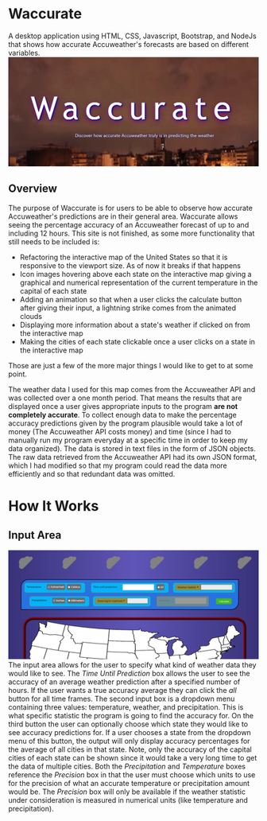 # Waccurate
 A desktop application using HTML, CSS, Javascript, Bootstrap, and NodeJs that shows how accurate Accuweather's forecasts are based on different variables.
<img src="public/media/pictures/Waccurate title.png">

<h2>Overview</h2>
The purpose of Waccurate is for users to be able to observe how accurate Accuweather's predictions are in their general area. Waccurate allows
seeing the percentage accuracy of an Accuweather forecast of up to and including 12 hours. This site is not finished, as some more functionality
that still needs to be included is:
<ul>
 <li>Refactoring the interactive map of the United States so that it is responsive to the viewport size. As of now it breaks if that happens</li>
 <li>Icon images hovering above each state on the interactive map giving a graphical and numerical representation of the current temperature in the capital of each state</li>
 <li>Adding an animation so that when a user clicks the calculate button after giving their input, a lightning strike comes from the animated clouds</li>
 <li>Displaying more information about a state's weather if clicked on from the interactive map</li>
 <li>Making the cities of each state clickable once a user clicks on a state in the interactive map</li>
</ul>

Those are just a few of the more major things I would like to get to at some point.

The weather data I used for this map comes from the Accuweather API and was collected over a one month period. That means the results that are displayed once 
a user gives appropriate inputs to the program <b>are not completely accurate</b>. To collect enough data to make the percentage accuracy predictions
given by the program plausible would take a lot of money (The Accuweather API costs money) and time (since I had to manually run my program everyday at a specific 
time in order to keep my data organized). The data is stored in text files in the form of JSON objects. The raw data retrieved from the Accuweather API had its own JSON 
format, which I had modified so that my program could read the data more efficiently and so that redundant data was omitted. 


<h1> How It Works </h1>
<h2> Input Area </h2>
<img src="public/media/pictures/waccurate screenshot1.png">
The input area allows for the user to specify what kind of weather data they would like to see. The <em> Time Until Prediction </em> box allows the user to see the accuracy of an average weather prediction after a specified number of hours. If the user wants a true accuracy average they can click the <em> all </em> button for all time frames. The second input box is a dropdown menu containing three values: temperature, weather, and precipitation. This is what specific statistic the program is going to find the accuracy for. On the third button the user can optionally choose which state they would like to see accuracy predictions for. If a user chooses a state from the dropdown menu of this button, the output will only display accuracy percentages for the average of all cities in that state. Note, only the accuracy of the capital cities of each state can be shown since it would take a very long time to get the data of multiple cities. Both the <em>Precipitation</em> and <em>Temperature</em> boxes reference the <em>Precision</em> box in that the user must choose which units to use for the precision of what an accurate temperature or precipitation amount would be. The <em>Precision</em> box will only be available if the weather statistic under consideration is measured in numerical units (like temperature and precipitation).
